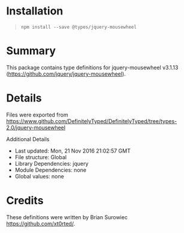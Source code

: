 # Installation
> `npm install --save @types/jquery-mousewheel`

# Summary
This package contains type definitions for jquery-mousewheel v3.1.13 (https://github.com/jquery/jquery-mousewheel).

# Details
Files were exported from https://www.github.com/DefinitelyTyped/DefinitelyTyped/tree/types-2.0/jquery-mousewheel

Additional Details
 * Last updated: Mon, 21 Nov 2016 21:02:57 GMT
 * File structure: Global
 * Library Dependencies: jquery
 * Module Dependencies: none
 * Global values: none

# Credits
These definitions were written by Brian Surowiec <https://github.com/xt0rted/>.

